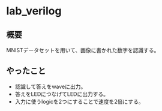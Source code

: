 # lab_verilog

## 概要

MNISTデータセットを用いて、画像に書かれた数字を認識する。

## やったこと

- 認識して答えをwaveに出力。
- 答えをLEDにつなげてLEDに出力する。
- 入力に使うlogicを2つにすることで速度を2倍にする。
